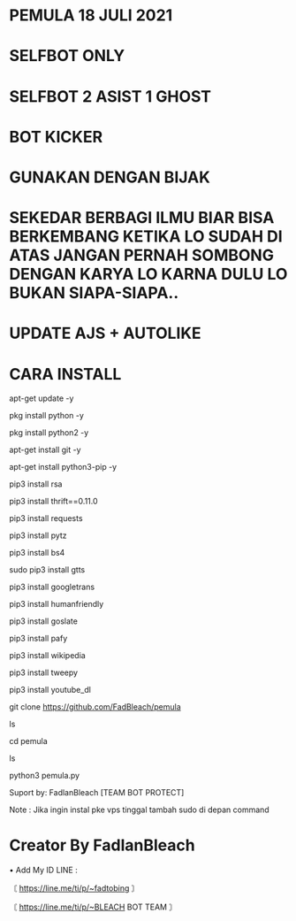 # PEMULA 18 JULI 2021

# SELFBOT ONLY

# SELFBOT 2 ASIST 1 GHOST

# BOT KICKER

# GUNAKAN DENGAN BIJAK

# SEKEDAR BERBAGI ILMU BIAR BISA BERKEMBANG KETIKA LO SUDAH DI ATAS JANGAN PERNAH SOMBONG DENGAN KARYA LO KARNA DULU LO BUKAN SIAPA-SIAPA..

# UPDATE AJS + AUTOLIKE

# CARA INSTALL

apt-get update -y

pkg install python -y

pkg install python2 -y

apt-get install git -y

apt-get install python3-pip -y

pip3 install rsa

pip3 install thrift==0.11.0

pip3 install requests

pip3 install pytz

pip3 install bs4

sudo pip3 install gtts

pip3 install googletrans

pip3 install humanfriendly

pip3 install goslate

pip3 install pafy

pip3 install wikipedia

pip3 install tweepy

pip3 install youtube_dl

git clone https://github.com/FadBleach/pemula

ls

cd pemula

ls

python3 pemula.py

Suport by: FadlanBleach [TEAM BOT PROTECT]

Note : Jika ingin instal pke vps tinggal tambah sudo di depan command

# Creator By FadlanBleach
• Add My ID LINE :

〘 https://line.me/ti/p/~fadtobing 〙

〘 https://line.me/ti/p/~BLEACH BOT TEAM 〙

